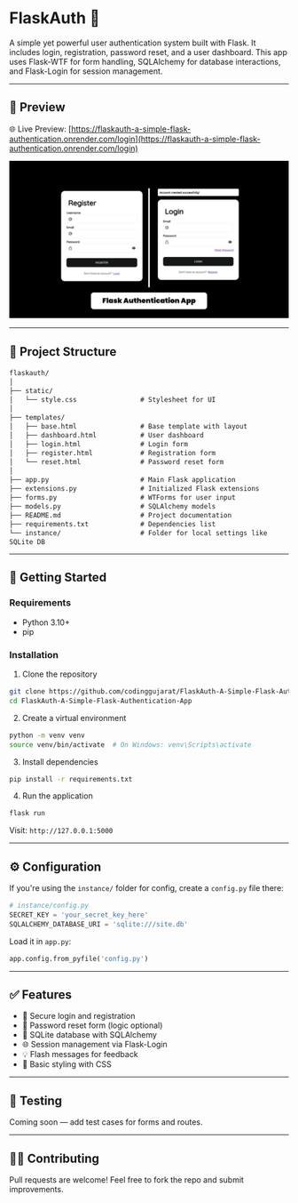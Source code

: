 # FlaskAuth 🔐

A simple yet powerful user authentication system built with Flask. It includes login, registration, password reset, and a user dashboard. This app uses Flask-WTF for form handling, SQLAlchemy for database interactions, and Flask-Login for session management.

---
## 🔗 Preview

🌐 Live Preview: [https://flaskauth-a-simple-flask-authentication.onrender.com/login](https://flaskauth-a-simple-flask-authentication.onrender.com/login)


![preview Screenshot](Preview.png)

---
## 📁 Project Structure

```
flaskauth/
│
├── static/
│   └── style.css                # Stylesheet for UI
│
├── templates/
│   ├── base.html                # Base template with layout
│   ├── dashboard.html           # User dashboard
│   ├── login.html               # Login form
│   ├── register.html            # Registration form
│   └── reset.html               # Password reset form
│
├── app.py                       # Main Flask application
├── extensions.py                # Initialized Flask extensions
├── forms.py                     # WTForms for user input
├── models.py                    # SQLAlchemy models
├── README.md                    # Project documentation
├── requirements.txt             # Dependencies list
└── instance/                    # Folder for local settings like SQLite DB
```

---

## 🚀 Getting Started

### Requirements

- Python 3.10+
- pip

### Installation

1. Clone the repository

```bash
git clone https://github.com/codinggujarat/FlaskAuth-A-Simple-Flask-Authentication-App.git
cd FlaskAuth-A-Simple-Flask-Authentication-App
```

2. Create a virtual environment

```bash
python -m venv venv
source venv/bin/activate  # On Windows: venv\Scripts\activate
```

3. Install dependencies

```bash
pip install -r requirements.txt
```

4. Run the application

```bash
flask run
```

Visit: `http://127.0.0.1:5000`

---

## ⚙️ Configuration

If you're using the `instance/` folder for config, create a `config.py` file there:

```python
# instance/config.py
SECRET_KEY = 'your_secret_key_here'
SQLALCHEMY_DATABASE_URI = 'sqlite:///site.db'
```

Load it in `app.py`:

```python
app.config.from_pyfile('config.py')
```

---

## ✅ Features

- 🔐 Secure login and registration
- 🔄 Password reset form (logic optional)
- 💾 SQLite database with SQLAlchemy
- 🌐 Session management via Flask-Login
- 💡 Flash messages for feedback
- 🎨 Basic styling with CSS

---

## 🧪 Testing

Coming soon — add test cases for forms and routes.

---

## 🙋‍♂️ Contributing

Pull requests are welcome! Feel free to fork the repo and submit improvements.
